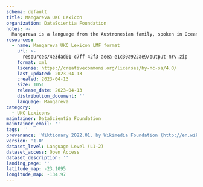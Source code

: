 ```yaml
---
schema: default
title: Mangareva UKC Lexicon
organization: DataScientia Foundation
notes: >-
  Mangareva is a language from the Austronesian family, spoken in Oceania. The UKC Lexicon of Mangareva is represented as a lexico-semantic network. It consists of words, word senses, synsets, as well as sense-level and synset-level relationships.
resources:
  - name: Mangareva UKC Lexicon LMF format
    url: >-
      resources/4e3dad01-c7ff-42f3-aeea-e1c30a922ae9/output-mrv.zip
    format: xml
    license: https://creativecommons.org/licenses/by-nc-sa/4.0/
    last_updated: 2023-04-13
    created: 2023-04-13
    size: 1051
    release_date: 2023-04-13
    distribution_document: ''
    language: Mangareva
category:
  - UKC Lexicons
maintainer: DataScientia Foundation
maintainer_email: ''
tags: ''
provenance: 'Wiktionary 2022.01. by Wikimedia Foundation (http://en.wiktionary.org); KinDiv: Kinship Diversity 1.0 by Temuulen Khishigsuren (http://ukc.disi.unitn.it/index.php/kinship/); Princeton WordNet 2.1 by Princeton University (https://wordnet.princeton.edu)'
version: '1.0'
dataset_level: Language Level (L1-2)
dataset_access: Open Access
dataset_description: ''
landing_page: ''
latitude_map: -23.1095
longitude_map: -134.97
---
```

